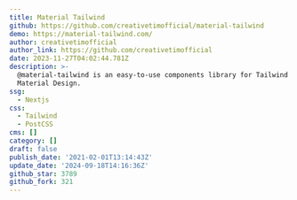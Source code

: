 ```yaml
---
title: Material Tailwind
github: https://github.com/creativetimofficial/material-tailwind
demo: https://material-tailwind.com/
author: creativetimofficial
author_link: https://github.com/creativetimofficial
date: 2023-11-27T04:02:44.781Z
description: >-
  @material-tailwind is an easy-to-use components library for Tailwind CSS and
  Material Design.
ssg:
  - Nextjs
css:
  - Tailwind
  - PostCSS
cms: []
category: []
draft: false
publish_date: '2021-02-01T13:14:43Z'
update_date: '2024-09-18T14:16:36Z'
github_star: 3789
github_fork: 321
---
```

